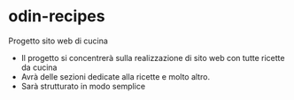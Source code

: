 # odin-recipes
Progetto sito web di cucina
- Il progetto si concentrerà sulla realizzazione di sito web con tutte ricette da cucina
- Avrà delle sezioni dedicate alla ricette e molto altro.
- Sarà strutturato in modo semplice

